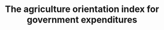 ---
actual_indicator_available: null
actual_indicator_available_description: null
comments_and_limitations: null
computation_units: null
data_non_statistical: true
date_metadata_updated: null
date_of_national_source_publication: null
disaggregation_categories: null
disaggregation_geography: null
goal_meta_link: http://unstats.un.org/sdgs/files/metadata-compilation/Metadata-Goal-2.pdf
graph_title: The agriculture orientation index for government expenditures
graph_type: null
has_metadata: true
indicator: 2.a.1
indicator_definition: 'The Agriculture Orientation Index (AOI) for Government Expenditures
  is defined as the Agriculture share of Government Expenditures, divided by the Agriculture
  Share of GDP, where Agriculture refers to the agriculture, forestry, fishing and
  hunting sector. An AOI greater than 1 reflects a higher orientation towards the
  agriculture sector, which receives a higher share of government spending relative
  to its contribution to economic value-added. An AOI less than 1 reflects a lower
  orientation to agriculture, while an AOI equal to 1 reflects neutrality in a government''s
  orientation to the agriculture sector. Agriculture refers to the agriculture, forestry,
  fishing and hunting sector, based on the Classification of the Functions of Government
  (COFOG) developed by the OECD and published by the United Nations Statistics Division
  (UNSD), found at http://unstats.un.org/unsd/cr/registry/regcst.asp?Cl=4&Top=1&Lg=1.
  Government expenditures are all outlays or expenses associated with supporting a
  particular sector or purse, including compensation of employees, and subsidies and
  grants paid as transfers to individuals or corporations in that sector. For a full
  description, see the Government Finance Statistics Manual (GFSM) 2001, developed
  by the International Monetary Fund (IMF), found at http://www.imf.org/external/pubs/ft/gfs/manual/.
  The Agriculture Share of GDP is measured by the ratio of Agriculture Value Added
  over GDP, based on official data reported by countries to the United Nations Statistics
  Division or to the OECD. The annual data and indicator, collected and compiled by
  the Food and Agriculture Organization of the UN (FAO), can be found on the FAOSTAT
  domain at: http://faostat3.fao.org/download/I/IG/E, covering the periods 2001- 2012.'
indicator_name: The agriculture orientation index for government expenditures
indicator_sort_order: 02-0a-01
indicator_variable: null
international_and_national_references: null
layout: indicator
method_of_computation: Agriculture Share of Government Expenditures divided by Agriculture
  Share of GDP = AOI
national_geographical_coverage: United States
periodicity: null
permalink: /2-a-1/
published: false
rationale_interpretation: ''
reporting_status: notstarted
scheduled_update_by_SDG_team: null
scheduled_update_by_national_source: null
sdg_goal: 2
source_active_1: true
source_agency_staff_email_1: null
source_agency_staff_name_1: null
source_agency_survey_dataset_1: null
source_notes_1: null
source_organisation_1: null
source_title_1: null
source_url_1: null
target: Increase investment, including through enhanced international cooperation,
  in rural infrastructure, agricultural research and extension services, technology
  development and plant and livestock gene banks in order to enhance agricultural
  productive capacity in developing countries, in particular least developed countries
target_id: 2.a
time_period: null
title: The agriculture orientation index for government expenditures
un_custodial_agency: FAO
un_designated_tier: '2'
variable_description: null
variable_notes: null
---